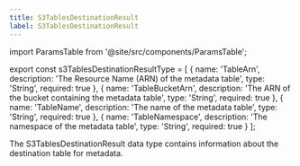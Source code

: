 ```yaml
---
title: S3TablesDestinationResult
label: S3TablesDestinationResult
---
```


import ParamsTable from '@site/src/components/ParamsTable';

export const s3TablesDestinationResultType = [
  {
    name: 'TableArn',
    description: 'The Resource Name (ARN) of the metadata table',
    type: 'String',
    required: true
  },
  {
    name: 'TableBucketArn',
    description: 'The ARN of the bucket containing the metadata table',
    type: 'String',
    required: true
  },
  {
    name: 'TableName',
    description: 'The name of the metadata table',
    type: 'String',
    required: true
  },
  {
    name: 'TableNamespace',
    description: 'The namespace of the metadata table',
    type: 'String',
    required: true
  }
];

The S3TablesDestinationResult data type contains information about the destination table for metadata.

<ParamsTable parameters={s3TablesDestinationResultType} typesEnabled /> 